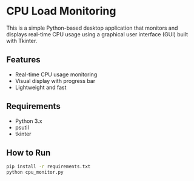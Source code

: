 # CPU Load Monitoring

This is a simple Python-based desktop application that monitors and displays real-time CPU usage using a graphical user interface (GUI) built with Tkinter.

## Features
- Real-time CPU usage monitoring
- Visual display with progress bar
- Lightweight and fast

## Requirements
- Python 3.x
- psutil
- tkinter

## How to Run

```bash
pip install -r requirements.txt
python cpu_monitor.py
```
